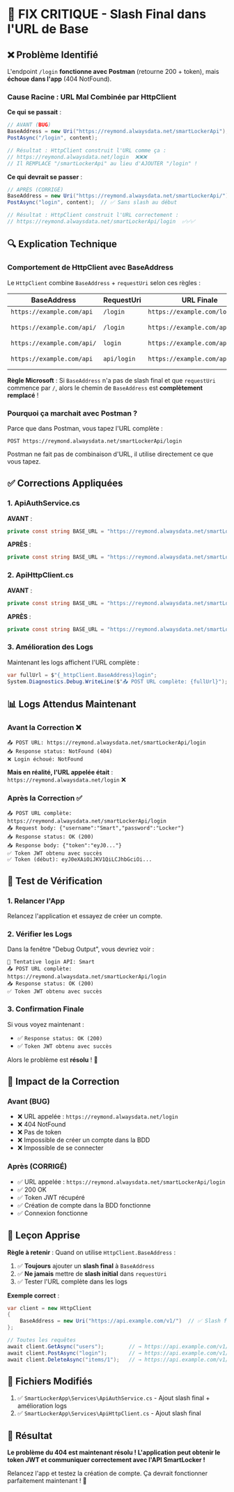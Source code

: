 # 🔧 FIX CRITIQUE - Slash Final dans l'URL de Base

## ❌ Problème Identifié

L'endpoint `/login` **fonctionne avec Postman** (retourne 200 + token), mais **échoue dans l'app** (404 NotFound).

### Cause Racine : URL Mal Combinée par HttpClient

**Ce qui se passait** :
```csharp
// AVANT (BUG)
BaseAddress = new Uri("https://reymond.alwaysdata.net/smartLockerApi");  // ❌ Pas de slash final
PostAsync("/login", content);

// Résultat : HttpClient construit l'URL comme ça :
// https://reymond.alwaysdata.net/login  ❌❌❌
// Il REMPLACE "/smartLockerApi" au lieu d'AJOUTER "/login" !
```

**Ce qui devrait se passer** :
```csharp
// APRÈS (CORRIGÉ)
BaseAddress = new Uri("https://reymond.alwaysdata.net/smartLockerApi/");  // ✅ Slash final
PostAsync("login", content);  // ✅ Sans slash au début

// Résultat : HttpClient construit l'URL correctement :
// https://reymond.alwaysdata.net/smartLockerApi/login  ✅✅✅
```

## 🔍 Explication Technique

### Comportement de HttpClient avec BaseAddress

Le `HttpClient` combine `BaseAddress` + `requestUri` selon ces règles :

| BaseAddress | RequestUri | URL Finale | Résultat |
|-------------|------------|------------|----------|
| `https://example.com/api` | `/login` | `https://example.com/login` | ❌ Mauvais |
| `https://example.com/api/` | `/login` | `https://example.com/api/login` | ⚠️ Double slash |
| `https://example.com/api/` | `login` | `https://example.com/api/login` | ✅ Correct |
| `https://example.com/api` | `api/login` | `https://example.com/api/login` | ⚠️ Redondant |

**Règle Microsoft** : Si `BaseAddress` n'a pas de slash final et que `requestUri` commence par `/`, alors le chemin de `BaseAddress` est **complètement remplacé** !

### Pourquoi ça marchait avec Postman ?

Parce que dans Postman, vous tapez l'URL complète :
```
POST https://reymond.alwaysdata.net/smartLockerApi/login
```

Postman ne fait pas de combinaison d'URL, il utilise directement ce que vous tapez.

## ✅ Corrections Appliquées

### 1. ApiAuthService.cs

**AVANT** :
```csharp
private const string BASE_URL = "https://reymond.alwaysdata.net/smartLockerApi";  // ❌
```

**APRÈS** :
```csharp
private const string BASE_URL = "https://reymond.alwaysdata.net/smartLockerApi/";  // ✅
```

### 2. ApiHttpClient.cs

**AVANT** :
```csharp
private const string BASE_URL = "https://reymond.alwaysdata.net/smartLockerApi";  // ❌
```

**APRÈS** :
```csharp
private const string BASE_URL = "https://reymond.alwaysdata.net/smartLockerApi/";  // ✅
```

### 3. Amélioration des Logs

Maintenant les logs affichent l'URL complète :
```csharp
var fullUrl = $"{_httpClient.BaseAddress}login";
System.Diagnostics.Debug.WriteLine($"📤 POST URL complète: {fullUrl}");
```

## 📊 Logs Attendus Maintenant

### Avant la Correction ❌
```
📤 POST URL: https://reymond.alwaysdata.net/smartLockerApi/login
📥 Response status: NotFound (404)
❌ Login échoué: NotFound
```

**Mais en réalité, l'URL appelée était** : `https://reymond.alwaysdata.net/login` ❌

### Après la Correction ✅
```
📤 POST URL complète: https://reymond.alwaysdata.net/smartLockerApi/login
📤 Request body: {"username":"Smart","password":"Locker"}
📥 Response status: OK (200)
📥 Response body: {"token":"eyJ0..."}
✅ Token JWT obtenu avec succès
✅ Token (début): eyJ0eXAiOiJKV1QiLCJhbGciOi...
```

## 🧪 Test de Vérification

### 1. Relancer l'App

Relancez l'application et essayez de créer un compte.

### 2. Vérifier les Logs

Dans la fenêtre "Debug Output", vous devriez voir :
```
🔐 Tentative login API: Smart
📤 POST URL complète: https://reymond.alwaysdata.net/smartLockerApi/login
📥 Response status: OK (200)
✅ Token JWT obtenu avec succès
```

### 3. Confirmation Finale

Si vous voyez maintenant :
- ✅ `Response status: OK (200)`
- ✅ `Token JWT obtenu avec succès`

Alors le problème est **résolu** ! 🎉

## 🎯 Impact de la Correction

### Avant (BUG)
- ❌ URL appelée : `https://reymond.alwaysdata.net/login`
- ❌ 404 NotFound
- ❌ Pas de token
- ❌ Impossible de créer un compte dans la BDD
- ❌ Impossible de se connecter

### Après (CORRIGÉ)
- ✅ URL appelée : `https://reymond.alwaysdata.net/smartLockerApi/login`
- ✅ 200 OK
- ✅ Token JWT récupéré
- ✅ Création de compte dans la BDD fonctionne
- ✅ Connexion fonctionne

## 📝 Leçon Apprise

**Règle à retenir** : Quand on utilise `HttpClient.BaseAddress` :
1. ✅ **Toujours** ajouter un **slash final** à `BaseAddress`
2. ✅ **Ne jamais** mettre de **slash initial** dans `requestUri`
3. ✅ Tester l'URL complète dans les logs

**Exemple correct** :
```csharp
var client = new HttpClient 
{ 
    BaseAddress = new Uri("https://api.example.com/v1/")  // ✅ Slash final
};

// Toutes les requêtes
await client.GetAsync("users");        // → https://api.example.com/v1/users ✅
await client.PostAsync("login");       // → https://api.example.com/v1/login ✅
await client.DeleteAsync("items/1");   // → https://api.example.com/v1/items/1 ✅
```

## 📄 Fichiers Modifiés

1. ✅ `SmartLockerApp\Services\ApiAuthService.cs` - Ajout slash final + amélioration logs
2. ✅ `SmartLockerApp\Services\ApiHttpClient.cs` - Ajout slash final

## 🎉 Résultat

**Le problème du 404 est maintenant résolu ! L'application peut obtenir le token JWT et communiquer correctement avec l'API SmartLocker !**

Relancez l'app et testez la création de compte. Ça devrait fonctionner parfaitement maintenant ! 🚀
